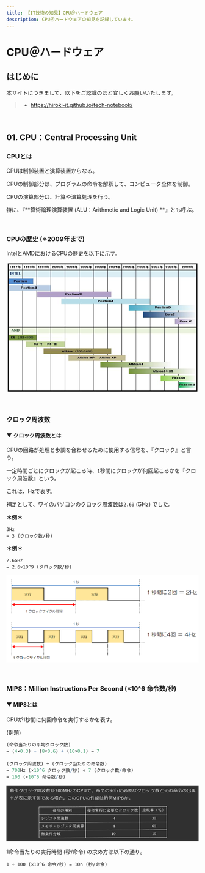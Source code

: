 ```yaml
---
title: 【IT技術の知見】CPU＠ハードウェア
description: CPU＠ハードウェアの知見を記録しています。
---
```


# CPU＠ハードウェア

## はじめに

本サイトにつきまして、以下をご認識のほど宜しくお願いいたします。

> - https://hiroki-it.github.io/tech-notebook/

<br>

## 01. CPU：Central Processing Unit

### CPUとは

CPUは制御装置と演算装置からなる。

CPUの制御部分は、プログラムの命令を解釈して、コンピュータ全体を制御。

CPUの演算部分は、計算や演算処理を行う。

特に、『**算術論理演算装置 (ALU：Arithmetic and Logic Unit) **』とも呼ぶ。

<br>

### CPUの歴史 (※2009年まで)

IntelとAMDにおけるCPUの歴史を以下に示す。

![IntelとAMDのCPUの歴史](https://raw.githubusercontent.com/hiroki-it/tech-notebook-images/master/images/IntelとAMDにおけるCPUの歴史.png)

<br>

### クロック周波数

#### ▼ クロック周波数とは

CPUの回路が処理と歩調を合わせるために使用する信号を、『クロック』と言う。

一定時間ごとにクロックが起こる時、`1`秒間にクロックが何回起こるかを『クロック周波数』という。

これは、Hzで表す。

補足として、ワイのパソコンのクロック周波数は`2.60` (GHz) でした。

**＊例＊**

```
3Hz
= 3 (クロック数/秒)
```

**＊例＊**

```
2.6GHz
= 2.6×10^9 (クロック数/秒)
```

![クロック数比較](https://raw.githubusercontent.com/hiroki-it/tech-notebook-images/master/images/クロック数比較.png)

<br>

### MIPS：Million Instructions Per Second (×10^6 命令数/秒)

#### ▼ MIPSとは

CPUが1秒間に何回命令を実行するかを表す。

(例題)

```mathematica
(命令当たりの平均クロック数)
= (4×0.3) + (8×0.6) + (10×0.1) = 7

(クロック周波数) ÷ (クロック当たりの命令数)
= 700Hz (×10^6 クロック数/秒) ÷ 7 (クロック数/命令)
= 100 (×10^6 命令数/秒)
```

![MIPSの例題](https://raw.githubusercontent.com/hiroki-it/tech-notebook-images/master/images/MIPSの例題.png)

1命令当たりの実行時間 (秒/命令) の求め方は以下の通り。

```
1 ÷ 100 (×10^6 命令/秒) = 10n (秒/命令)
```

<br>
